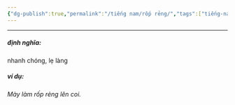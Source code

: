 ```yaml
---
{"dg-publish":true,"permalink":"/tiếng nam/rốp rẻng/","tags":["tiếng-nam"],"created":"2025-08-14T09:18:33.854+07:00"}
---
```


---

##### định nghĩa:
nhanh chóng, lẹ làng 

##### ví dụ:
*Mày làm rốp rẻng lên coi.*
